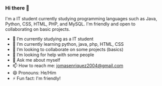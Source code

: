 ### Hi there 👋

I'm a IT student currently studying programming languages such as Java, Python, CSS, HTML, PHP, and MySQL. I'm friendly and open to collaborating on basic projects.

- 🔭 I’m currently studying as a IT student
- 🌱 I’m currently learning python, java, php, HTML, CSS
- 👯 I’m looking to collaborate on some projects (basics)
- 🤔 I’m looking for help with some people 
- 💬 Ask me about myself
- 📫 How to reach me: jomasenriquez2004@gmail.com
- 😄 Pronouns: He/Him
- ⚡ Fun fact: I'm friendly!
